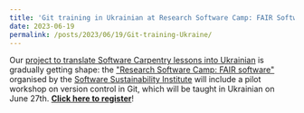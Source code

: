 ```yaml
---
title: 'Git training in Ukrainian at Research Software Camp: FAIR Software'
date: 2023-06-19
permalink: /posts/2023/06/19/Git-training-Ukraine/
---
```


Our [project to translate Software Carpentry lessons into Ukrainian](https://olexandr-konovalov.github.io/posts/2023/03/28/carpentries-translation/)
is gradually getting shape: the ["Research Software Camp: FAIR software"](https://software.ac.uk/RSC-fair-software)
organised by the [Software Sustainability Institute](https://software.ac.uk/)
will include a pilot workshop on version control in Git, which will be taught
in Ukrainian on June 27th. [__Click here to register__](https://www.eventbrite.co.uk/e/git-version-control-in-git-tickets-650799186887)!
